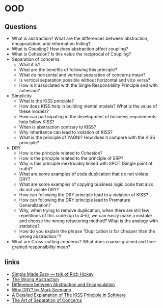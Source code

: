 # OOD

## Questions

* What is abstraction? What are the differences between abstraction, encapsulation, and information hiding?
* What is Coupling? How does abstraction affect coupling?
* What is Cohesion? Is this value the reciprocal of Coupling?
* Separation of concerns
    - What it is?
    - What are the benefits of following this principle?
    - What do horizontal and vertical separation of concerns mean?
    - Is vertical separation possible without horizontal and vice versa?
    - How is it associated with the Single Responsibility Principle and with cohesion?
* Simplicity
    - What is the KISS principle?
    - How does KISS help in building mental models? What is the value of these models?
    - How can participating in the development of business requirements help follow KISS?
    - When is abstraction contrary to KISS?
    - Why inheritance can lead to violation of KISS?
    - What is the principle of YAGNI? How does it compare with the KISS principle?
* DRY
    - How is the principle related to Cohesion?
    - How is the principle related to the principle of SRP?
    - Why is this principle inextricably linked with SPOT (Single point of truth)?
    - What are some examples of code duplication that do not violate DRY?
    - What are some examples of copying business logic code that also do not violate DRY?
    - How can following the DRY principle lead to a violation of KISS?
    - How can following the DRY principle lead to Premature Generalization?
    - Why, when trying to remove duplication, when there are still few repetitions of this code (up to 4-5), we can easily make a mistake and choose the wrong refactoring method? What is the analogy with statistics?
    - How do you explain the phrase "Duplication is far cheaper than the wrong abstraction."?
* What are Cross-cutting concerns? What does coarse-grained and fine-grained responsibility mean?


## links

* [Simple Made Easy — talk of Rich Hickey](https://www.infoq.com/presentations/Simple-Made-Easy/)
* [The Wrong Abstraction](https://www.sandimetz.com/blog/2016/1/20/the-wrong-abstraction)
* [Difference between Abstraction and Encapsulation](https://www.guru99.com/difference-between-abstraction-and-encapsulation.html#2)
* [Why DRY? by Mark Seemann](https://blog.ploeh.dk/2014/08/07/why-dry/)
* [A Detailed Explanation of The KISS Principle in Software](https://thevaluable.dev/kiss-principle-explained/)
* [The Art of Separation of Concerns](http://aspiringcraftsman.com/2008/01/03/art-of-separation-of-concerns/)
